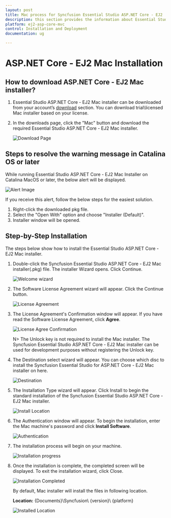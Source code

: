 ```yaml
---
layout: post
title: Mac process for Syncfusion Essential Studio ASP.NET Core - EJ2
description: this section provides the information about Essential Studio ASP.NET Core - EJ2 mac installer and steps for installation
platform: ej2-asp-core-mvc
control: Installation and Deployment
documentation: ug

---
```


# ASP.NET Core - EJ2 Mac Installation

## How to download ASP.NET Core - EJ2 Mac installer?

1. Essential Studio ASP.NET Core - EJ2 Mac installer can be downloaded from your account’s [download](https://help.syncfusion.com/common/essential-studio/download) section. You can download trial\licensed Mac installer based on your license.

2. In the downloads page, click the "Mac" button and download the required Essential Studio ASP.NET Core - EJ2 Mac installer.

   ![Download Page](Mac-Installer_images/Mac_Download.png)  


## Steps to resolve the warning message in Catalina OS or later

   While running Essential Studio ASP.NET Core - EJ2 Mac Installer on Catalina MacOS or later, the below alert will be displayed.

   ![Alert Image](Mac-Installer_images/Mac_Catalina_MacOS_Alert.png)  
     
   If you receive this alert, follow the below steps for the easiest solution.   

   1.	Right-click the downloaded pkg file.
   2.	Select the "Open With" option and choose "Installer (Default)".
   3.	Installer window will be opened.

## Step-by-Step Installation

The steps below show how to install the Essential Studio ASP.NET Core - EJ2 Mac installer. 

1. Double-click the Syncfusion Essential Studio ASP.NET Core - EJ2 Mac installer(.pkg) file. The installer Wizard opens. Click Continue.

   ![Welcome wizard](Mac-Installer_images/Mac_Installer1.png)
   

2. The Software License Agreement wizard will appear. Click the Continue button.

   ![License Agreement](Mac-Installer_images/Mac_Installer2.png)   
   

3. The License Agreement's Confirmation window will appear. If you have read the Software License Agreement, click **Agree**.

   ![License Agree Confirmation](Mac-Installer_images/Mac_Installer3.png)
   
   N> The Unlock key is not required to install the Mac installer. The Syncfusion Essential Studio ASP.NET Core - EJ2 Mac installer can be used for development purposes without registering the Unlock key.


4. The Destination select wizard will appear. You can choose which disc to install the Syncfusion Essential Studio for ASP.NET Core - EJ2 Mac installer on here.

   ![Destination](Mac-Installer_images/Mac_Installer4.png)

5. The Installation Type wizard will appear. Click Install to begin the standard installation of the Syncfusion Essential Studio ASP.NET Core - EJ2 Mac installer.

   ![Install Location](Mac-Installer_images/Mac_Installer5.png)

6. The Authentication window will appear. To begin the installation, enter the Mac machine's password and click **Install Software**.

   ![Authentication](Mac-Installer_images/Mac_Installer6.png)

7. The installation process will begin on your machine. 
   
   ![Installation progress](Mac-Installer_images/Mac_Installer7.png)
   
8. Once the installation is complete, the completed screen will be displayed. To exit the installation wizard, click Close. 

   ![Installation Completed](Mac-Installer_images/Mac_Installer8.png)
   
   By default, Mac installer will install the files in following location.

   **Location:** {Documents}\Syncfusion\ {version}\ {platform}
   
   ![Installed Location](Mac-Installer_images/Mac_Installer9.png)

